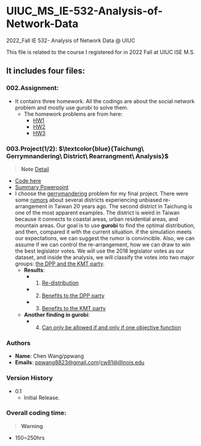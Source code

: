 # UIUC_MS_IE-532-Analysis-of-Network-Data
2022_Fall IE 532- Analysis of Network Data @ UIUC



This file is related to the course I registered for in 2022 Fall at UIUC ISE M.S.
## It includes four files:


### 002.Assignment:
- It contains three homework. All the codings are about the social network problem and mostly use gurobi to solve them.
   - The homework problems are from here:
      - [HW1](https://github.com/ollill0823/101.UIUC_MS_IE-532-Analysis-of-Network-Data/blob/main/002.Assignment/HW1/HW%201.pdf)
      - [HW2](https://github.com/ollill0823/101.UIUC_MS_IE-532-Analysis-of-Network-Data/blob/main/002.Assignment/HW2/HW%202.pdf)
      - [HW3](https://github.com/ollill0823/101.UIUC_MS_IE-532-Analysis-of-Network-Data/blob/main/002.Assignment/HW3/HW%203.pdf)




### 003.Project(1/2): **$\textcolor{blue}{Taichung\ Gerrymnandering\ District\ Rearrangment\ Analysis}$**
> __Note__ [Detail](https://github.com/ollill0823/101.UIUC_MS_IE-532-Analysis-of-Network-Data/tree/main/005.Final_project)
- [Code here](https://nbviewer.org/github/ollill0823/101.UIUC_MS_IE-532-Analysis-of-Network-Data/blob/main/005.Final_project/IE532_Final_Group_Project_1216.ipynb)
- [Summary Powerpoint](https://docs.google.com/presentation/d/18roPlrS2RoUHTnslhgbbpIorgzdhpDbA/edit?usp=share_link&ouid=117434447847034760525&rtpof=true&sd=true)
- I choose the [gerrymandering](https://en.wikipedia.org/wiki/Gerrymandering) problem for my final project. There were some [rumors](https://michaelturton.blogspot.com/2008/02/gerrymandering.html) about several districts experiencing unbiased re-arrangement in Taiwan 20 years ago. The second district in Taichung is one of the most apparent examples. The district is weird in Taiwan because it connects to coastal areas, urban residential areas, and mountain areas. Our goal is to use **gurobi** to find the optimal distribution, and then, compared it with the current situation. if the simulation meets our expectations, we can suggest the rumor is convincible. Also, we can assume if we can control the re-arrangement, how we can draw to win the best legislator votes. We will use the 2018 legislator votes as our dataset, and inside the analysis, we will classify the votes into two major groups: [the DPP and the KMT party](https://en.wikipedia.org/wiki/Legislative_Yuan_constituencies_in_Taichung_City).
   - **Results**:
      - 001. [Re-distribution](https://github.com/ollill0823/101.UIUC_MS_IE-532-Analysis-of-Network-Data/blob/main/005.Final_project/Pictures/chapter4.png)
      - 002. [Benefits to the DPP party](https://github.com/ollill0823/101.UIUC_MS_IE-532-Analysis-of-Network-Data/blob/main/005.Final_project/Pictures/chapter5.png)
      - 003. [Benefits to the KMT party](https://github.com/ollill0823/101.UIUC_MS_IE-532-Analysis-of-Network-Data/blob/main/005.Final_project/Pictures/chapter6.png)
   - **Another finding in gurobi**:
      - 004. [Can only be allowed if and only if one objective function](https://github.com/ollill0823/101.UIUC_MS_IE-532-Analysis-of-Network-Data/blob/main/005.Final_project/Pictures/obj_issue.png)


### Authors
- **Name**: Chen Wang/ppwang
- **Emails**: ppwang8823@gmail.com/cw81@illinois.edu


### Version History
- 0.1
    * Initial Release.


### Overall coding time:
> __Warning__
- 150~250hrs
